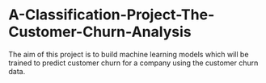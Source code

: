 # A-Classification-Project-The-Customer-Churn-Analysis
The aim of this project is to build machine learning models which will be trained to predict customer churn for a company using the customer churn data. 
